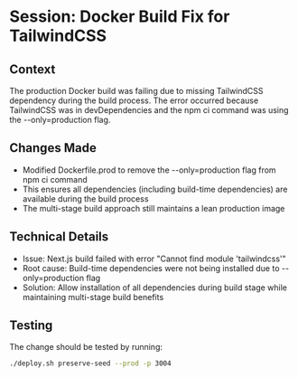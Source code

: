 # Session: Docker Build Fix for TailwindCSS

## Context
The production Docker build was failing due to missing TailwindCSS dependency during the build process. The error occurred because TailwindCSS was in devDependencies and the npm ci command was using the --only=production flag.

## Changes Made
- Modified Dockerfile.prod to remove the --only=production flag from npm ci command
- This ensures all dependencies (including build-time dependencies) are available during the build process
- The multi-stage build approach still maintains a lean production image

## Technical Details
- Issue: Next.js build failed with error "Cannot find module 'tailwindcss'"
- Root cause: Build-time dependencies were not being installed due to --only=production flag
- Solution: Allow installation of all dependencies during build stage while maintaining multi-stage build benefits

## Testing
The change should be tested by running:
```bash
./deploy.sh preserve-seed --prod -p 3004